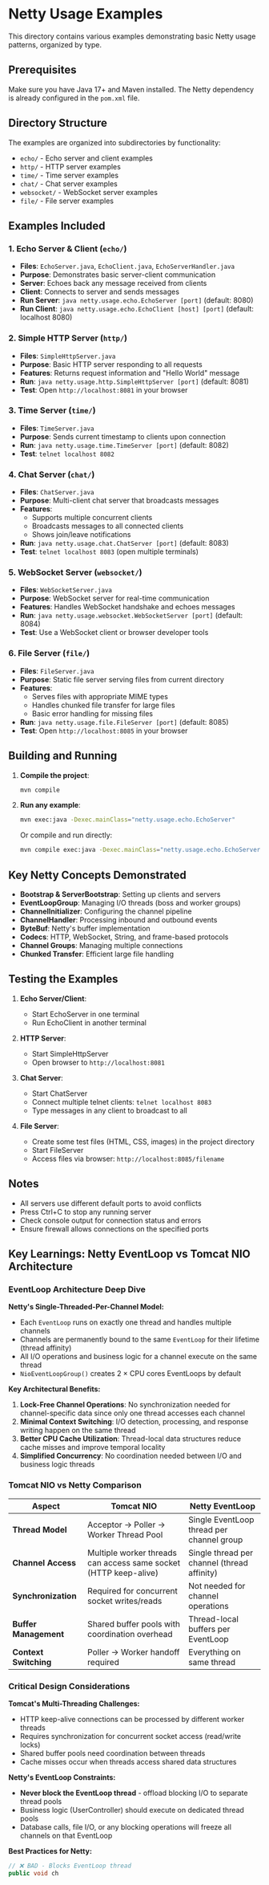 # Netty Usage Examples

This directory contains various examples demonstrating basic Netty usage patterns, organized by type.

## Prerequisites

Make sure you have Java 17+ and Maven installed. The Netty dependency is already configured in the `pom.xml` file.

## Directory Structure

The examples are organized into subdirectories by functionality:
- `echo/` - Echo server and client examples
- `http/` - HTTP server examples  
- `time/` - Time server examples
- `chat/` - Chat server examples
- `websocket/` - WebSocket server examples
- `file/` - File server examples

## Examples Included

### 1. Echo Server & Client (`echo/`)
- **Files**: `EchoServer.java`, `EchoClient.java`, `EchoServerHandler.java`
- **Purpose**: Demonstrates basic server-client communication
- **Server**: Echoes back any message received from clients
- **Client**: Connects to server and sends messages
- **Run Server**: `java netty.usage.echo.EchoServer [port]` (default: 8080)
- **Run Client**: `java netty.usage.echo.EchoClient [host] [port]` (default: localhost 8080)

### 2. Simple HTTP Server (`http/`)
- **Files**: `SimpleHttpServer.java`
- **Purpose**: Basic HTTP server responding to all requests
- **Features**: Returns request information and "Hello World" message
- **Run**: `java netty.usage.http.SimpleHttpServer [port]` (default: 8081)
- **Test**: Open `http://localhost:8081` in your browser

### 3. Time Server (`time/`)
- **Files**: `TimeServer.java`
- **Purpose**: Sends current timestamp to clients upon connection
- **Run**: `java netty.usage.time.TimeServer [port]` (default: 8082)
- **Test**: `telnet localhost 8082`

### 4. Chat Server (`chat/`)
- **Files**: `ChatServer.java`
- **Purpose**: Multi-client chat server that broadcasts messages
- **Features**: 
  - Supports multiple concurrent clients
  - Broadcasts messages to all connected clients
  - Shows join/leave notifications
- **Run**: `java netty.usage.chat.ChatServer [port]` (default: 8083)
- **Test**: `telnet localhost 8083` (open multiple terminals)

### 5. WebSocket Server (`websocket/`)
- **Files**: `WebSocketServer.java`
- **Purpose**: WebSocket server for real-time communication
- **Features**: Handles WebSocket handshake and echoes messages
- **Run**: `java netty.usage.websocket.WebSocketServer [port]` (default: 8084)
- **Test**: Use a WebSocket client or browser developer tools

### 6. File Server (`file/`)
- **Files**: `FileServer.java`
- **Purpose**: Static file server serving files from current directory
- **Features**: 
  - Serves files with appropriate MIME types
  - Handles chunked file transfer for large files
  - Basic error handling for missing files
- **Run**: `java netty.usage.file.FileServer [port]` (default: 8085)
- **Test**: Open `http://localhost:8085` in your browser

## Building and Running

1. **Compile the project**:
   ```bash
   mvn compile
   ```

2. **Run any example**:
   ```bash
   mvn exec:java -Dexec.mainClass="netty.usage.echo.EchoServer"
   ```

   Or compile and run directly:
   ```bash
   mvn compile exec:java -Dexec.mainClass="netty.usage.echo.EchoServer"
   ```

## Key Netty Concepts Demonstrated

- **Bootstrap & ServerBootstrap**: Setting up clients and servers
- **EventLoopGroup**: Managing I/O threads (boss and worker groups)
- **ChannelInitializer**: Configuring the channel pipeline
- **ChannelHandler**: Processing inbound and outbound events
- **ByteBuf**: Netty's buffer implementation
- **Codecs**: HTTP, WebSocket, String, and frame-based protocols
- **Channel Groups**: Managing multiple connections
- **Chunked Transfer**: Efficient large file handling

## Testing the Examples

1. **Echo Server/Client**: 
   - Start EchoServer in one terminal
   - Run EchoClient in another terminal

2. **HTTP Server**: 
   - Start SimpleHttpServer
   - Open browser to `http://localhost:8081`

3. **Chat Server**: 
   - Start ChatServer
   - Connect multiple telnet clients: `telnet localhost 8083`
   - Type messages in any client to broadcast to all

4. **File Server**: 
   - Create some test files (HTML, CSS, images) in the project directory
   - Start FileServer
   - Access files via browser: `http://localhost:8085/filename`

## Notes

- All servers use different default ports to avoid conflicts
- Press Ctrl+C to stop any running server
- Check console output for connection status and errors
- Ensure firewall allows connections on the specified ports


## Key Learnings: Netty EventLoop vs Tomcat NIO Architecture

### EventLoop Architecture Deep Dive

**Netty's Single-Threaded-Per-Channel Model:**
- Each `EventLoop` runs on exactly one thread and handles multiple channels
- Channels are permanently bound to the same `EventLoop` for their lifetime (thread affinity)
- All I/O operations and business logic for a channel execute on the same thread
- `NioEventLoopGroup()` creates 2 × CPU cores EventLoops by default

**Key Architectural Benefits:**

1. **Lock-Free Channel Operations**: No synchronization needed for channel-specific data since only one thread accesses each channel
2. **Minimal Context Switching**: I/O detection, processing, and response writing happen on the same thread
3. **Better CPU Cache Utilization**: Thread-local data structures reduce cache misses and improve temporal locality
4. **Simplified Concurrency**: No coordination needed between I/O and business logic threads

### Tomcat NIO vs Netty Comparison

| Aspect | Tomcat NIO | Netty EventLoop |
|--------|------------|-----------------|
| **Thread Model** | Acceptor → Poller → Worker Thread Pool | Single EventLoop thread per channel group |
| **Channel Access** | Multiple worker threads can access same socket (HTTP keep-alive) | Single thread per channel (thread affinity) |
| **Synchronization** | Required for concurrent socket writes/reads | Not needed for channel operations |
| **Buffer Management** | Shared buffer pools with coordination overhead | Thread-local buffers per EventLoop |
| **Context Switching** | Poller → Worker handoff required | Everything on same thread |

### Critical Design Considerations

**Tomcat's Multi-Threading Challenges:**
- HTTP keep-alive connections can be processed by different worker threads
- Requires synchronization for concurrent socket access (read/write locks)
- Shared buffer pools need coordination between threads
- Cache misses occur when threads access shared data structures

**Netty's EventLoop Constraints:**
- **Never block the EventLoop thread** - offload blocking I/O to separate thread pools
- Business logic (UserController) should execute on dedicated thread pools
- Database calls, file I/O, or any blocking operations will freeze all channels on that EventLoop

**Best Practices for Netty:**
```java
// ❌ BAD - Blocks EventLoop thread
public void ch